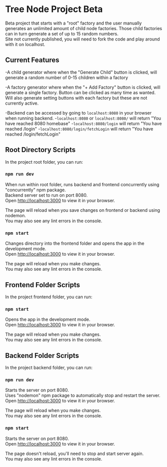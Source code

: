 # Tree Node Project Beta

Beta project that starts with a "root" factory and the user manually generates an unlimited amount of child node factories. Those child factories can in turn generate a set of up to 15 random numbers.\
Site not currently published, you will need to fork the code and play around with it on localhost.

## Current Features

-A child generator where when the "Generate Child" button is clicked, will generate a random number of 0-15 children within a factory

-A factory generator where when the "+ Add Factory" button is clicked, will generate a single factory. Button can be clicked as many time as wanted. Will also generate setting buttons with each factory but these are not currently active.

-Backend can be accessed by going to `localhost:8080` in your browser when running backend.
-`localhost:8080` or `localhost:8080/` will return "You have reached 8080 homebase"
-`localhost:8080/login` will return "You have reached /login"
-`localhost:8080/login/fetchLogin` will return "You have reached /login/fetchLogin"

## Root Directory Scripts

In the project root folder, you can run:

### `npm run dev`

When run within root folder, runs backend and frontend concurrently using "concurrently" npm package.\
Backend server set to run on port 8080.\
Open [http://localhost:3000](http://localhost:3000) to view it in your browser.

The page will reload when you save changes on frontend or backend using nodemon.\
You may also see any lint errors in the console.

### `npm start`

Changes directory into the frontend folder and opens the  app in the development mode.\
Open [http://localhost:3000](http://localhost:3000) to view it in your browser.

The page will reload when you make changes.\
You may also see any lint errors in the console.


## Frontend Folder Scripts

In the project frontend folder, you can run:

### `npm start`

Opens the  app in the development mode.\
Open [http://localhost:3000](http://localhost:3000) to view it in your browser.

The page will reload when you make changes.\
You may also see any lint errors in the console.


## Backend Folder Scripts

In the project backend folder, you can run:

### `npm run dev`

Starts the server on port 8080.\
Uses "nodemon" npm package to automatically stop and restart the server.\
Open [http://localhost:3000](http://localhost:3000) to view it in your browser.

The page will reload when you make changes.\
You may also see any lint errors in the console.

### `npm start`

Starts the server on port 8080.\
Open [http://localhost:3000](http://localhost:3000) to view it in your browser.

The page doesn't reload, you'll need to stop and start server again.\
You may also see any lint errors in the console.